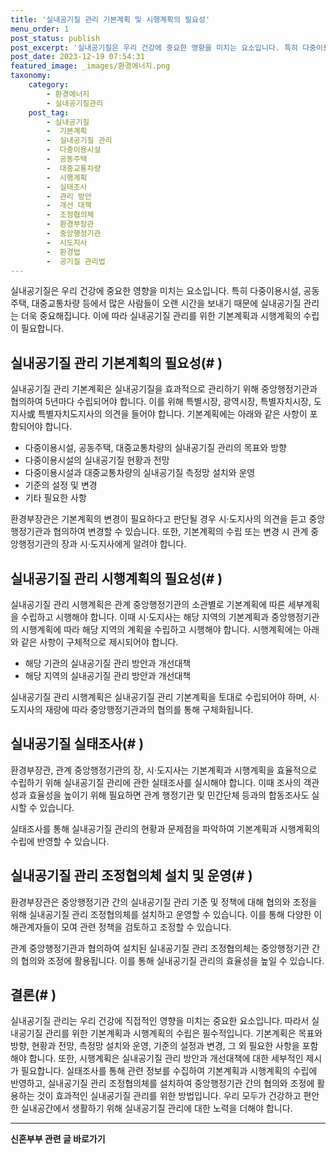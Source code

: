 ```yaml
---
title: '실내공기질 관리 기본계획 및 시행계획의 필요성'
menu_order: 1
post_status: publish
post_excerpt: '실내공기질은 우리 건강에 중요한 영향을 미치는 요소입니다. 특히 다중이용시설, 공동주택, 대중교통차량 등에서 많은 사람들이 오랜 시간을 보내기 때문에 실내공기질 관리는 더욱 중요해집니다. 이에 따라 실내공기질 관리를 위한 기본계획과 시행계획의 수립이 필요합니다.'
post_date: 2023-12-19 07:54:31
featured_image: _images/환경에너지.png
taxonomy:
    category:
        - 환경에너지
        - 실내공기질관리
    post_tag:
        - 실내공기질
        -  기본계획
        -  실내공기질 관리
        -  다중이용시설
        -  공동주택
        -  대중교통차량
        -  시행계획
        -  실태조사
        -  관리 방안
        -  개선 대책
        -  조정협의체
        -  환경부장관
        -  중앙행정기관
        -  시도지사
        -  환경법
        -  공기질 관리법
---
```



실내공기질은 우리 건강에 중요한 영향을 미치는 요소입니다. 특히 다중이용시설, 공동주택, 대중교통차량 등에서 많은 사람들이 오랜 시간을 보내기 때문에 실내공기질 관리는 더욱 중요해집니다. 이에 따라 실내공기질 관리를 위한 기본계획과 시행계획의 수립이 필요합니다. 

## 실내공기질 관리 기본계획의 필요성(#  )
실내공기질 관리 기본계획은 실내공기질을 효과적으로 관리하기 위해 중앙행정기관과 협의하여 5년마다 수립되어야 합니다. 이를 위해 특별시장, 광역시장, 특별자치시장, 도지사或 특별자치도지사의 의견을 들어야 합니다. 기본계획에는 아래와 같은 사항이 포함되어야 합니다.
- 다중이용시설, 공동주택, 대중교통차량의 실내공기질 관리의 목표와 방향
- 다중이용시설의 실내공기질 현황과 전망
- 다중이용시설과 대중교통차량의 실내공기질 측정망 설치와 운영
- 기준의 설정 및 변경
- 기타 필요한 사항

환경부장관은 기본계획의 변경이 필요하다고 판단될 경우 시·도지사의 의견을 듣고 중앙행정기관과 협의하여 변경할 수 있습니다. 또한, 기본계획의 수립 또는 변경 시 관계 중앙행정기관의 장과 시·도지사에게 알려야 합니다.

## 실내공기질 관리 시행계획의 필요성(#  )
실내공기질 관리 시행계획은 관계 중앙행정기관의 소관별로 기본계획에 따른 세부계획을 수립하고 시행해야 합니다. 이때 시·도지사는 해당 지역의 기본계획과 중앙행정기관의 시행계획에 따라 해당 지역의 계획을 수립하고 시행해야 합니다. 시행계획에는 아래와 같은 사항이 구체적으로 제시되어야 합니다.
- 해당 기관의 실내공기질 관리 방안과 개선대책
- 해당 지역의 실내공기질 관리 방안과 개선대책

실내공기질 관리 시행계획은 실내공기질 관리 기본계획을 토대로 수립되어야 하며, 시·도지사의 재량에 따라 중앙행정기관과의 협의를 통해 구체화됩니다.

## 실내공기질 실태조사(#  )
환경부장관, 관계 중앙행정기관의 장, 시·도지사는 기본계획과 시행계획을 효율적으로 수립하기 위해 실내공기질 관리에 관한 실태조사를 실시해야 합니다. 이때 조사의 객관성과 효율성을 높이기 위해 필요하면 관계 행정기관 및 민간단체 등과의 합동조사도 실시할 수 있습니다.

실태조사를 통해 실내공기질 관리의 현황과 문제점을 파악하여 기본계획과 시행계획의 수립에 반영할 수 있습니다.

## 실내공기질 관리 조정협의체 설치 및 운영(#  )
환경부장관은 중앙행정기관 간의 실내공기질 관리 기준 및 정책에 대해 협의와 조정을 위해 실내공기질 관리 조정협의체를 설치하고 운영할 수 있습니다. 이를 통해 다양한 이해관계자들이 모여 관련 정책을 검토하고 조정할 수 있습니다.

관계 중앙행정기관과 협의하여 설치된 실내공기질 관리 조정협의체는 중앙행정기관 간의 협의와 조정에 활용됩니다. 이를 통해 실내공기질 관리의 효율성을 높일 수 있습니다.

## 결론(#  )
실내공기질 관리는 우리 건강에 직접적인 영향을 미치는 중요한 요소입니다. 따라서 실내공기질 관리를 위한 기본계획과 시행계획의 수립은 필수적입니다. 기본계획은 목표와 방향, 현황과 전망, 측정망 설치와 운영, 기준의 설정과 변경, 그 외 필요한 사항을 포함해야 합니다. 또한, 시행계획은 실내공기질 관리 방안과 개선대책에 대한 세부적인 제시가 필요합니다. 실태조사를 통해 관련 정보를 수집하여 기본계획과 시행계획의 수립에 반영하고, 실내공기질 관리 조정협의체를 설치하여 중앙행정기관 간의 협의와 조정에 활용하는 것이 효과적인 실내공기질 관리를 위한 방법입니다. 우리 모두가 건강하고 편안한 실내공간에서 생활하기 위해 실내공기질 관리에 대한 노력을 더해야 합니다.
<!-- wp:separator -->
<hr class="wp-block-separator has-alpha-channel-opacity"/>
<!-- /wp:separator -->

<!-- wp:group {"backgroundColor":"base","layout":{"type":"constrained"}} -->
<div class="wp-block-group has-base-background-color has-background"><!-- wp:paragraph {"align":"center","fontSize":"medium"} -->
<p class="has-text-align-center has-large-font-size"><strong>신혼부부 관련 글 바로가기</strong></p>
<!-- /wp:paragraph -->


<!-- wp:latest-posts
{"categories":[{"id":22936,"count":19,"description":"","link":"https://uknowlaw.com/category/%ec%8b%a0%ed%98%bc%eb%b6%80%eb%b6%80/","name":"신혼부부","slug":"신혼부부","taxonomy":"category","parent":0,"meta":[],"_links":{"self":[{"href":"https://uknowlaw.com/wp-json/wp/v2/categories/22936"}],"collection":[{"href":"https://uknowlaw.com/wp-json/wp/v2/categories"}],"about":[{"href":"https://uknowlaw.com/wp-json/wp/v2/taxonomies/category"}],"wp:post_type":[{"href":"https://uknowlaw.com/wp-json/wp/v2/posts?categories=22936"}],"curies":[{"name":"wp","href":"https://api.w.org/{rel}","templated":true}]}}],"postsToShow":100,"excerptLength":28,"postLayout":"grid","columns":2,"featuredImageAlign":"left","featuredImageSizeSlug":"large","fontSize":"small"} /--></div>
<!-- /wp:group -->